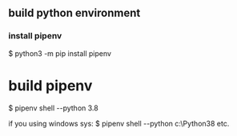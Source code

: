 ## build python  environment

### install pipenv

$ python3 -m pip install pipenv

# build pipenv 

$ pipenv shell --python 3.8

if you using windows sys: $ pipenv shell --python c:\Python38    etc.
